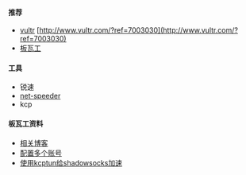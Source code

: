 

#### 推荐

* [vultr](https://www.vultr.com/)   [http://www.vultr.com/?ref=7003030](http://www.vultr.com/?ref=7003030)
* [板瓦工](https://bandwagonhost.com/)

#### 工具

* 锐速
* [net-speeder](https://github.com/snooda/net-speeder)
* kcp



#### 板瓦工资料

* [相关博客](http://banwagongvpn.lofter.com/)
* [配置多个账号](http://www.jianshu.com/p/36e55c289d65)
* [使用kcptun给shadowsocks加速](https://www.gitbook.com/book/codedream/mybookmarks/edit#)



